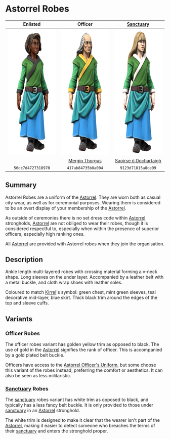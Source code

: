 # Astorrel Robes

| Enlisted | Officer | [Sanctuary](../sanctuary.md) |
|:---:|:---:|:---:|
| <img src="https://raw.githubusercontent.com/jesskelsall/astarus-images/main/characters/portraits/56dc7d4727318970.png" height="400" /> | <img src="https://raw.githubusercontent.com/jesskelsall/astarus-images/main/characters/portraits/417ab84735b8a004.png" height="400" /> | <img src="https://raw.githubusercontent.com/jesskelsall/astarus-images/main/characters/portraits/9123d71815a8ce99.png" height="400" /> |
| | [Mergin Thorgus](../../../../characters/mergin-thorgus.md) | [Saoirse ó Dochartaigh](../../../../characters/saoirse-o-dochartaigh.md) |
| `56dc7d4727318970` | `417ab84735b8a004` | `9123d71815a8ce99` |

## Summary

Astorrel Robes are a uniform of the [Astorrel](../astorrel.md). They are worn both as casual city wear, as well as for ceremonial purposes. Wearing them is considered to be an overt display of your membership of the [Astorrel](../astorrel.md).

As outside of ceremonies there is no set dress code within [Astorrel](../astorrel.md) strongholds, [Astorrel](../astorrel.md) are not obliged to wear their robes, though it is considered respectful to, especially when within the presence of superior officers, especially high ranking ones.

All [Astorrel](../astorrel.md) are provided with Astorrel robes when they join the organisation.

## Description

Ankle length multi-layered robes with crossing material forming a v-neck shape. Long sleeves on the under layer. Accompanied by a leather belt with a metal buckle, and cloth wrap shoes with leather soles.

Coloured to match [Kirrel](../../../../gods/deities/kirrel.md)'s symbol: green chest, mint green sleeves, teal decorative mid-layer, blue skirt. Thick black trim around the edges of the top and sleeve cuffs.

## Variants

### Officer Robes

The officer robes variant has golden yellow trim as opposed to black. The use of gold in the [Astorrel](../astorrel.md) signifies the rank of officer. This is accompanied by a gold plated belt buckle.

Officers have access to the [Astorrel Officer's Uniform](astorrel-officers-uniform.md), but some choose this variant of the robes instead, preferring the comfort or aesthetics. It can also be seen as less militaristic.

### [Sanctuary](../sanctuary.md) Robes

The [sanctuary](../sanctuary.md) robes variant has white trim as opposed to black, and typically has a less fancy belt buckle. It is only provided to those under [sanctuary](../sanctuary.md) in an [Astorrel](../astorrel.md) stronghold.

The white trim is designed to make it clear that the wearer isn't part of the [Astorrel](../astorrel.md), making it easier to detect someone who breaches the terms of their [sanctuary](../sanctuary.md) and enters the stronghold proper.
